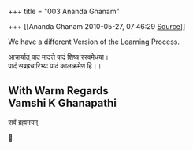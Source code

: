 +++
title = "003 Ananda Ghanam"

+++
[[Ananda Ghanam	2010-05-27, 07:46:29 [Source](https://groups.google.com/g/bvparishat/c/Repa7LdHJp4)]]



We have a different Version of the Learning Process.  
  
आचार्यात् पाद मादत्ते पादं शिष्य स्स्वमेधया।  
पादं सब्रह्रचारिभ्यः पादं कालक्रमेण हि।।  

  
With Warm Regards  
Vamshi K Ghanapathi  
---------------------  
सर्वं ब्रह्ममयम्




